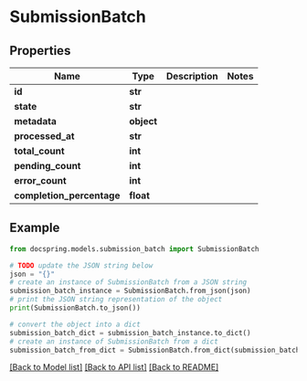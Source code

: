 # SubmissionBatch


## Properties

Name | Type | Description | Notes
------------ | ------------- | ------------- | -------------
**id** | **str** |  | 
**state** | **str** |  | 
**metadata** | **object** |  | 
**processed_at** | **str** |  | 
**total_count** | **int** |  | 
**pending_count** | **int** |  | 
**error_count** | **int** |  | 
**completion_percentage** | **float** |  | 

## Example

```python
from docspring.models.submission_batch import SubmissionBatch

# TODO update the JSON string below
json = "{}"
# create an instance of SubmissionBatch from a JSON string
submission_batch_instance = SubmissionBatch.from_json(json)
# print the JSON string representation of the object
print(SubmissionBatch.to_json())

# convert the object into a dict
submission_batch_dict = submission_batch_instance.to_dict()
# create an instance of SubmissionBatch from a dict
submission_batch_from_dict = SubmissionBatch.from_dict(submission_batch_dict)
```
[[Back to Model list]](../README.md#documentation-for-models) [[Back to API list]](../README.md#documentation-for-api-endpoints) [[Back to README]](../README.md)


